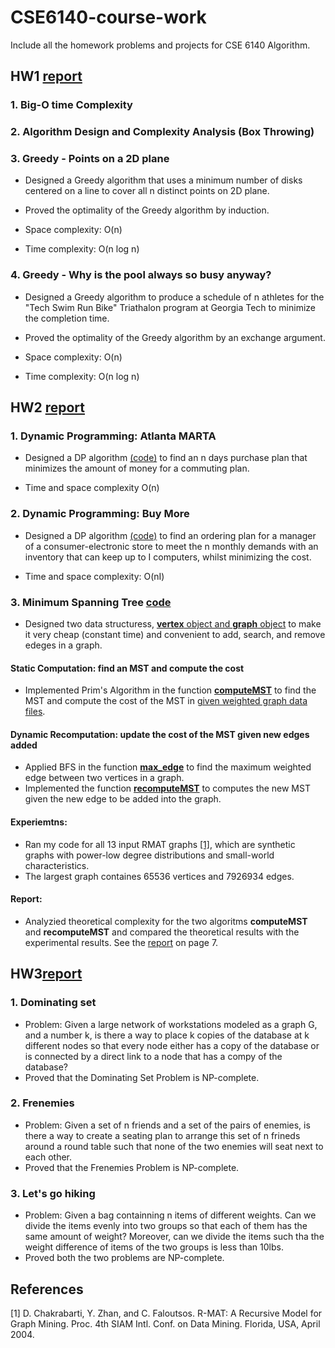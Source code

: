 # CSE6140-course-work
Include all the homework problems and projects for CSE 6140 Algorithm. 

## HW1 [report](https://github.com/sliao7/CSE6140-Algorithm-course-work/blob/master/HW1/report.pdf)
### 1. Big-O time Complexity
### 2. Algorithm Design and Complexity Analysis (Box Throwing)
### 3. Greedy - Points on a 2D plane

* Designed a Greedy algorithm that uses a minimum number of disks centered on a line to cover all n distinct points on 2D plane.

* Proved the optimality of the Greedy algorithm by induction.

* Space complexity: O(n)

* Time complexity: O(n log n)

### 4. Greedy - Why is the pool always so busy anyway?

* Designed a Greedy algorithm to produce a schedule of n athletes for the "Tech Swim Run Bike" Triathalon program at Georgia Tech to minimize the completion time.

* Proved the optimality of the Greedy algorithm by an exchange argument.

* Space complexity: O(n)

* Time complexity: O(n log n)

## HW2 [report](https://github.com/sliao7/CSE6140-Algorithm-course-work/blob/master/HW2/report.pdf)
### 1. Dynamic Programming: Atlanta MARTA
* Designed a DP algorithm [(code)](https://github.com/sliao7/CSE6140-Algorithm-course-work/blob/master/HW2/Python/dp_tickets.py) to find an n days purchase plan that minimizes the amount of money for a commuting plan.

* Time and space complexity O(n)

### 2. Dynamic Programming: Buy More 
* Designed a DP algorithm [(code)](https://github.com/sliao7/CSE6140-Algorithm-course-work/blob/master/HW2/Python/dp_buy_computers.py) to find an ordering plan for a manager of a consumer-electronic store to meet the n monthly demands with an inventory that can keep up to I computers, whilst minimizing the cost.

* Time and space complexity: O(nI) 

### 3. Minimum Spanning Tree [code](https://github.com/sliao7/CSE6140-Algorithm-course-work/tree/master/HW2/MST)

* Designed two data structuress, [**vertex** object and **graph** object](https://github.com/sliao7/CSE6140-Algorithm-course-work/blob/master/HW2/MST/src/graph.py) to make it very cheap (constant time) and convenient to add, search, and remove edeges in a graph.
#### Static Computation: find an MST and compute the cost
* Implemented Prim's Algorithm in the function [**computeMST**](https://github.com/sliao7/CSE6140-Algorithm-course-work/blob/master/HW2/MST/src/run_experiments.py) to find the MST and compute the cost of the MST in [given weighted graph data files](https://github.com/sliao7/CSE6140-Algorithm-course-work/tree/master/HW2/MST/data). 
#### Dynamic Recomputation: update the cost of the MST given new edges added
* Applied BFS in the function [**max_edge**](https://github.com/sliao7/CSE6140-Algorithm-course-work/blob/master/HW2/MST/src/graph.py) to find the maximum weighted edge between two vertices in a graph.
* Implemented the function [**recomputeMST**](https://github.com/sliao7/CSE6140-Algorithm-course-work/blob/master/HW2/MST/src/run_experiments.py) to computes the new MST given the new edge to be added into the graph.
#### Experiemtns: 
* Ran my code for all 13 input RMAT graphs [[1]](#1), which are synthetic graphs with power-low degree distributions and small-world characteristics. 
* The largest graph containes 65536 vertices and 7926934 edges.
#### Report:
* Analyzied theoretical complexity for the two algoritms **computeMST** and **recomputeMST** and compared the theoretical results with the experimental results. See the [report](https://github.com/sliao7/CSE6140-Algorithm-course-work/blob/master/HW2/report.pdf) on page 7.

## HW3[report](https://github.com/sliao7/CSE6140-Algorithm-course-work/blob/master/HW3/report.pdf)
### 1. Dominating set
* Problem: Given a large network of workstations modeled as a graph G, and a number k, is there a way to place k copies of the database at k different nodes so that every node either has a copy of the database or is connected by a direct link to a node that has a compy of the database?
* Proved that the Dominating Set Problem is NP-complete.

### 2. Frenemies
* Problem: Given a set of n friends and a set of the pairs of enemies, is there a way to create a seating plan to arrange this set of n frineds around a round table such that none of the two enemies will seat next to each other.
* Proved that the Frenemies Problem is NP-complete.

### 3. Let's go hiking
* Problem: Given a bag containning n items of different weights. Can we divide the items evenly into two groups so that each of them has the same amount of weight? Moreover, can we divide the items such tha the weight difference of items of the two groups is less than 10lbs.
* Proved both the two problems are NP-complete.

## References
<a id="1">[1]</a> 
D. Chakrabarti, Y. Zhan, and C. Faloutsos.
R-MAT: A Recursive Model for Graph Mining.
Proc. 4th SIAM Intl. Conf. on Data Mining.
Florida, USA, April 2004.

